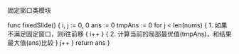 


固定窗口类模块

func fixedSlide() {
    i, j := 0, 0
    ans := 0
    tmpAns := 0
    for j < len(nums) {
        1. 如果不满足固定窗口，则i往前移 {
            i++
        }
        {
            2. 计算当前的局部最优值(tmpAns)，和结果最大值(ans)比较
        }
        j++
    }
    return ans
}